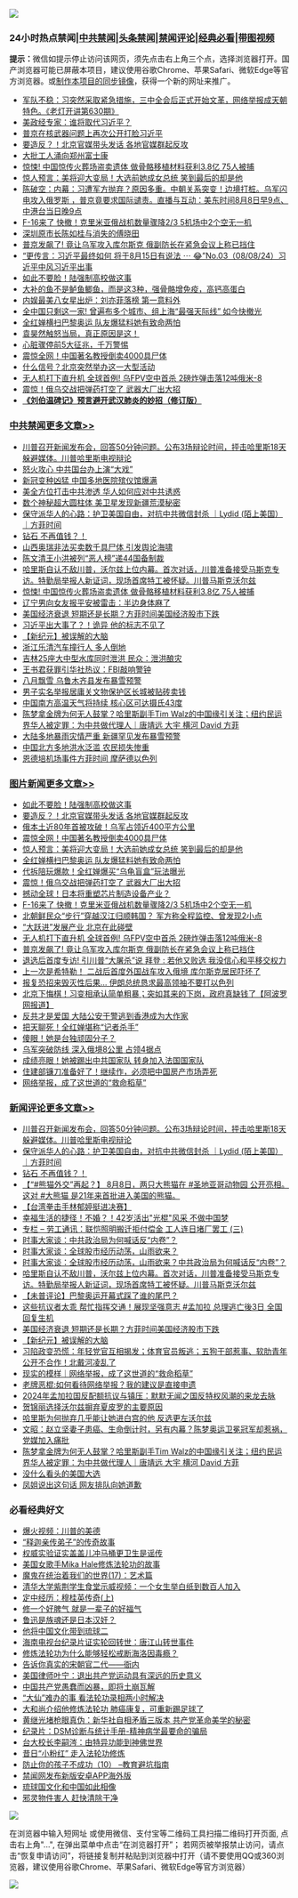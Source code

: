 ![](https://raw.githubusercontent.com/jsvpn/jsproxy/dev/64photo/fqnews-qr.jpg)

<div id="tt">
<h3>24小时热点禁闻|<a href="#%E4%B8%AD%E5%85%B1%E7%A6%81%E9%97%BB%E6%9B%B4%E5%A4%9A%E6%96%87%E7%AB%A0">中共禁闻</a>|<a href="#%E5%9B%BE%E7%89%87%E6%96%B0%E9%97%BB%E6%9B%B4%E5%A4%9A%E6%96%87%E7%AB%A0">头条禁闻</a>|<a href="#%E6%96%B0%E9%97%BB%E8%AF%84%E8%AE%BA%E6%9B%B4%E5%A4%9A%E6%96%87%E7%AB%A0">禁闻评论|<a href="#%E5%BF%85%E7%9C%8B%E7%BB%8F%E5%85%B8%E5%A5%BD%E6%96%87">经典必看</a>|<a href="https://696153.xyz/3" target="_blank">带图视频</a></h3>
<div><b>提示：</b>微信如提示停止访问该网页，须先点击右上角三个点，选择浏览器打开。国产浏览器可能已屏蔽本项目，建议使用谷歌Chrome、苹果Safari、微软Edge等官方浏览器。或<a href="%E5%88%B6%E4%BD%9Cgit%E7%A6%81%E9%97%BB%E9%95%9C%E5%83%8F.md">制作本项目的同步镜像</a>，获得一个新的网址来推广。</div>
<ul>

<li><a href="/sohnews/20240808/2072174.md">军队不稳：习突然采取紧急措施，三中全会后正式开始文革，网络举报成天朝特色。《老灯开讲第630期》</a></li>
<li><a href="/baitai/20240809/2072304.md">美政经专家：谁将取代习近平？</a></li>
<li><a href="/sohnews/20240808/2072196.md">普京在核武器问题上再次公开打脸习近平</a></li>
<li><a href="/topimagenews/20240809/2072435.md">要造反？！北京官媒带头发话 各地官媒群起反攻</a></li>
<li><a href="/finance/20240808/2072214.md">大批工人涌向郑州富士康</a></li>
<li><a href="/cbnews/20240808/2072212.md">惊悚! 中国惊传火葬场盗卖遗体 做骨骼移植材料获利3.8亿 75人被捕</a></li>
<li><a href="/topimagenews/20240809/2072391.md">惊人预言：美将迎大变局！大选前她成女总统 笑到最后的却是他</a></li>
<li><a href="/sohnews/20240808/2072138.md">陈破空：内幕：习遭军方抛弃？原因多重。中朝关系突变！边境打桩。乌军闪电攻入俄罗斯 ，普京竟要求国际谴责。直播与互动：美东时间8月8日早9点、中港台当日晚9点</a></li>
<li><a href="/topimagenews/20240808/2072210.md">F-16来了 快撤！克里米亚俄战机数量骤降2/3 5机场中2个空无一机</a></li>
<li><a href="/cnnews/20240809/2072407.md">深圳原市长陈如桂与消失的傅晓田</a></li>
<li><a href="/topimagenews/20240808/2072135.md">普京发飙了! 竟让乌军攻入库尔斯克 俄副防长在紧急会议上称已挡住</a></li>
<li><a href="/sohnews/20240809/2072355.md">“更传言：习近平最终如何 将于8月15日有说法 ⋯ 😂”No.03（08/08/24）习近平中风习近平出事</a></li>
<li><a href="/topimagenews/20240809/2072456.md">如此不要脸！陆强制高校做这事</a></li>
<li><a href="/lifebaike/20240808/2072171.md">大补的鱼不是鲈鱼鲫鱼，而是这3种，强骨骼增免疫，高钙高蛋白</a></li>
<li><a href="/yule/20240809/2072347.md">内娱最美八女星出炉：刘亦菲落榜 第一意料外</a></li>
<li><a href="/cnnews/20240808/2072199.md">全中国只剩这一家! 曾遍布多个城市、组上海“最强天际线” 如今快撤光</a></li>
<li><a href="/topimagenews/20240809/2072390.md">全红婵横扫巴黎奥运 队友爆猛料她有致命两怕</a></li>
<li><a href="/sohnews/20240809/2072321.md">袁昊然触怒当局，真正原因是这！</a></li>
<li><a href="/baitai/20240808/2072188.md">心脏骤停前5大征兆，千万警惕</a></li>
<li><a href="/topimagenews/20240809/2072403.md">震惊全网！中国著名教授倒卖4000具尸体</a></li>
<li><a href="/cnnews/20240809/2072409.md">什么信号？北京突然举办这一大型活动</a></li>
<li><a href="/topimagenews/20240808/2072190.md">无人机打下直升机 全球首例! 乌FPV空中首杀 2磅炸弹击落12吨俄米-8</a></li>
<li><a href="/topimagenews/20240809/2072381.md">震惊！俄乌交战把弹药打空了 武器大厂出大招</a></li>
<li><b><a href="/comments/20200207/1272816.md" target="_blank">《刘伯温碑记》预言避开武汉肺炎的妙招（修订版）</a></b></li>
</ul>
</div>

<div class="catlist">
<h3><a href="/cbnews/" target="_blank">中共禁闻</a><span><a href="/cbnews/" target="_blank" rel="nofollow">更多文章>></a></span></h3>
<ul>
<li><a href="/comments/20240809/2072472.md" target="_blank">川普召开新闻发布会，回答50分钟问题。公布3场辩论时间，抨击哈里斯18天躲避媒体。川普哈里斯电视辩论</a></li>
<li><a href="/cbnews/20240809/2072458.md" target="_blank">怒火攻心 中共国台办上演“大戏”</a></li>
<li><a href="/cbnews/20240809/2072457.md" target="_blank">新冠变种凶猛 中国多地医院殡仪馆爆满</a></li>
<li><a href="/cbnews/20240809/2072437.md" target="_blank">美全方位打击中共渗透 华人如何应对中共诱惑</a></li>
<li><a href="/cbnews/20240809/2072436.md" target="_blank">数个神秘超大圆柱体 美卫星发现新疆荒漠秘密</a></li>
<li><a href="/comments/20240809/2072393.md" target="_blank">保守派华人的心路：护卫美国自由，对抗中共微信封杀 ｜Lydid (陌上美国）｜方菲时间</a></li>
<li><a href="/comments/20240809/2072383.md" target="_blank">钻石 不再值钱？！</a></li>
<li><a href="/cbnews/20240809/2072360.md" target="_blank">山西奥瑞非法买卖数千具尸体 引发舆论海啸</a></li>
<li><a href="/cbnews/20240808/2072281.md" target="_blank">陈文清王小洪被列“恶人榜”递44国备制裁</a></li>
<li><a href="/comments/20240808/2072266.md" target="_blank">哈里斯自认不敌川普，沃尔兹上位内幕。首次对话，川普准备接受马斯克专访。特勤局举报人新证词，现场首席特工被怀疑。川普马斯克沃尔兹</a></li>
<li><a href="/cbnews/20240808/2072212.md" target="_blank">惊悚! 中国惊传火葬场盗卖遗体 做骨骼移植材料获利3.8亿 75人被捕</a></li>
<li><a href="/cbnews/20240808/2072211.md" target="_blank">辽宁男向女友报平安被雷击：半边身体麻了</a></li>
<li><a href="/comments/20240808/2072189.md" target="_blank">美国经济衰退 短期还是长期？方菲时间美国经济股市下跌</a></li>
<li><a href="/cbnews/20240808/2072113.md" target="_blank">习近平出大事了？！诡异 他的标志不见了</a></li>
<li><a href="/comments/20240808/2071869.md" target="_blank">【新纪元】被误解的大脑</a></li>
<li><a href="/cbnews/20240808/2072101.md" target="_blank">浙江乐清汽车撞行人 多人倒地</a></li>
<li><a href="/cbnews/20240808/2072100.md" target="_blank">吉林25座大中型水库同时泄洪 民众：泄洪酿灾</a></li>
<li><a href="/cbnews/20240808/2072082.md" target="_blank">王书君获罪引华社热议：FBI敲响警钟</a></li>
<li><a href="/cbnews/20240808/2072001.md" target="_blank">八月飘雪 乌鲁木齐县发布暴雪预警</a></li>
<li><a href="/cbnews/20240808/2072000.md" target="_blank">男子实名举报居庸关文物保护区长城被贴砖卖钱</a></li>
<li><a href="/cbnews/20240808/2071999.md" target="_blank">中国南方高温天气将持续 核心区可达摄氏43度</a></li>
<li><a href="/comments/20240808/2071993.md" target="_blank">陈梦拿金牌为何无人鼓掌？哈里斯副手Tim Walz的中国缘引关注；纽约民运界华人被定罪：为中共做代理人｜唐靖远 大宇 横河 David 方菲</a></li>
<li><a href="/cbnews/20240808/2071979.md" target="_blank">大陆多地暴雨灾情严重 新疆罕见发布暴雪预警</a></li>
<li><a href="/cbnews/20240808/2071978.md" target="_blank">中国北方多地洪水泛滥 农民损失惨重</a></li>
<li><a href="/comments/20240807/2071864.md" target="_blank">恩德培机场事件方菲时间 摩萨德以色列</a></li>

</ul>
</div>
<div class="catlist">
<h3><a href="/topimagenews/" target="_blank">图片新闻</a><span><a href="/topimagenews/" target="_blank" rel="nofollow">更多文章>></a></span></h3>
<ul>
<li><a href="/topimagenews/20240809/2072456.md" target="_blank">如此不要脸！陆强制高校做这事</a></li>
<li><a href="/topimagenews/20240809/2072435.md" target="_blank">要造反？！北京官媒带头发话 各地官媒群起反攻</a></li>
<li><a href="/topimagenews/20240809/2072434.md" target="_blank">俄本土近80年首被攻破！乌军占领近400平方公里</a></li>
<li><a href="/topimagenews/20240809/2072403.md" target="_blank">震惊全网！中国著名教授倒卖4000具尸体</a></li>
<li><a href="/topimagenews/20240809/2072391.md" target="_blank">惊人预言：美将迎大变局！大选前她成女总统 笑到最后的却是他</a></li>
<li><a href="/topimagenews/20240809/2072390.md" target="_blank">全红婵横扫巴黎奥运 队友爆猛料她有致命两怕</a></li>
<li><a href="/topimagenews/20240809/2072382.md" target="_blank">代拆陪玩爆款！全红婵爆买“乌龟盲盒”玩法曝光</a></li>
<li><a href="/topimagenews/20240809/2072381.md" target="_blank">震惊！俄乌交战把弹药打空了 武器大厂出大招</a></li>
<li><a href="/topimagenews/20240809/2072380.md" target="_blank">撼动全球！日本将重塑芯片制造设备产业？</a></li>
<li><a href="/topimagenews/20240808/2072210.md" target="_blank">F-16来了 快撤！克里米亚俄战机数量骤降2/3 5机场中2个空无一机</a></li>
<li><a href="/topimagenews/20240808/2072209.md" target="_blank">北朝鲜民众“步行”穿越汉江归顺韩国？ 军方称全程监控、曾发现2小点</a></li>
<li><a href="/topimagenews/20240808/2072208.md" target="_blank">“大跃进”发展产业 北京在此碰壁</a></li>
<li><a href="/topimagenews/20240808/2072190.md" target="_blank">无人机打下直升机 全球首例! 乌FPV空中首杀 2磅炸弹击落12吨俄米-8</a></li>
<li><a href="/topimagenews/20240808/2072135.md" target="_blank">普京发飙了! 竟让乌军攻入库尔斯克 俄副防长在紧急会议上称已挡住</a></li>
<li><a href="/topimagenews/20240808/2072134.md" target="_blank">退选后首度专访! 引川普“大屠杀”说 拜登 : 若他又败选 我没信心和平移交权力</a></li>
<li><a href="/topimagenews/20240808/2072112.md" target="_blank">上一次是希特勒！ 二战后首度外国战车攻入俄境 库尔斯克居民吓坏了</a></li>
<li><a href="/topimagenews/20240808/2072111.md" target="_blank">报复恐招来毁灭性后果… 伊朗总统恳求最高领袖不要打以色列</a></li>
<li><a href="/topimagenews/20240808/2072047.md" target="_blank">北京下悔棋！习变相承认简单粗暴；突如其来的下岗，政府真缺钱了【阿波罗网报道】</a></li>
<li><a href="/topimagenews/20240808/2072046.md" target="_blank">反共才是爱国 大陆公安干警逃到香港成为大作家</a></li>
<li><a href="/topimagenews/20240808/2072012.md" target="_blank">把天聊死！全红婵堪称“记者杀手”</a></li>
<li><a href="/topimagenews/20240808/2072011.md" target="_blank">傻眼！她是台独顽固分子？</a></li>
<li><a href="/topimagenews/20240808/2072010.md" target="_blank">乌军突破防线 深入俄境8公里 占领4据点</a></li>
<li><a href="/topimagenews/20240808/2071998.md" target="_blank">成绩亮眼！她被踢出中共国家队 转身加入法国国家队</a></li>
<li><a href="/topimagenews/20240808/2071997.md" target="_blank">住建部镰刀准备好了！继续作，必须把中国房产市场弄死</a></li>
<li><a href="/topimagenews/20240808/2071977.md" target="_blank">网络举报，成了这世道的“救命稻草”</a></li>

</ul>
</div>
<div class="catlist">
<h3><a href="/comments/" target="_blank">新闻评论</a><span><a href="/comments/" target="_blank" rel="nofollow">更多文章>></a></span></h3>
<ul>
<li><a href="/comments/20240809/2072472.md" target="_blank">川普召开新闻发布会，回答50分钟问题。公布3场辩论时间，抨击哈里斯18天躲避媒体。川普哈里斯电视辩论</a></li>
<li><a href="/comments/20240809/2072393.md" target="_blank">保守派华人的心路：护卫美国自由，对抗中共微信封杀 ｜Lydid (陌上美国）｜方菲时间</a></li>
<li><a href="/comments/20240809/2072383.md" target="_blank">钻石 不再值钱？！</a></li>
<li><a href="/comments/20240809/2072365.md" target="_blank">【“#熊猫外交”再起？】 8月8日，两只大熊猫在 #圣地亚哥动物园 公开亮相。这对 #大熊猫 是21年来首批进入美国的熊猫。</a></li>
<li><a href="/comments/20240809/2072353.md" target="_blank">【台湾拳击手林郁婷挺进决赛】</a></li>
<li><a href="/comments/20240809/2072299.md" target="_blank">幸福生活的捷径！不婚？！42岁活出&quot;光棍&quot;风采 不做中国梦</a></li>
<li><a href="/comments/20240808/2072296.md" target="_blank">专栏 &#8211; 劳工通讯：联恺照明搬迁拒付偿金 工人连日堵厂罢工 (三)</a></li>
<li><a href="/comments/20240808/2072278.md" target="_blank">时事大家谈：中共政治局为何喊话反“内卷”？</a></li>
<li><a href="/comments/20240808/2072277.md" target="_blank">时事大家谈：全球股市经历动荡，山雨欲来？</a></li>
<li><a href="/comments/20240808/2072276.md" target="_blank">时事大家谈：全球股市经历动荡，山雨欲来？中共政治局为何喊话反“内卷”？</a></li>
<li><a href="/comments/20240808/2072266.md" target="_blank">哈里斯自认不敌川普，沃尔兹上位内幕。首次对话，川普准备接受马斯克专访。特勤局举报人新证词，现场首席特工被怀疑。川普马斯克沃尔兹</a></li>
<li><a href="/comments/20240808/2072237.md" target="_blank">【未普评论】巴黎奥运开幕式踩了谁的尾巴？</a></li>
<li><a href="/comments/20240808/2072206.md" target="_blank">这些抗议者太乖 帮忙指挥交通！展现坚强意志 #孟加拉 总理逃亡後3日 全国回复生机</a></li>
<li><a href="/comments/20240808/2072189.md" target="_blank">美国经济衰退 短期还是长期？方菲时间美国经济股市下跌</a></li>
<li><a href="/comments/20240808/2071869.md" target="_blank">【新纪元】被误解的大脑</a></li>
<li><a href="/comments/20240808/2072081.md" target="_blank">习陷政变恐慌：年轻党官互相揭发；体育官员叛逃；五狗干部惹事、软肋青年公开不合作！北戴河凌乱了</a></li>
<li><a href="/comments/20240808/2072049.md" target="_blank">现实的模样｜网络举报，成了这世道的“救命稻草”</a></li>
<li><a href="/comments/20240808/2072048.md" target="_blank">老牌恶棍:如何看待网络举报？我的建议是直接申遗</a></li>
<li><a href="/comments/20240808/2072019.md" target="_blank">2024年孟加拉国反配额抗议与镇压：默默无闻之国反特权风潮的来龙去脉</a></li>
<li><a href="/comments/20240808/2072018.md" target="_blank">贺锦丽选择沃尔兹摒弃夏皮罗的主要原因</a></li>
<li><a href="/comments/20240808/2072002.md" target="_blank">哈里斯为何抛弃几乎能让她进白宫的他 反选更左沃尔兹</a></li>
<li><a href="/comments/20240808/2071996.md" target="_blank">文昭：赵立坚妻子患癌、生命倒计时，另有内幕？陈梦奥运卫冕冠军却惹祸，党媒加入痛批</a></li>
<li><a href="/comments/20240808/2071993.md" target="_blank">陈梦拿金牌为何无人鼓掌？哈里斯副手Tim Walz的中国缘引关注；纽约民运界华人被定罪：为中共做代理人｜唐靖远 大宇 横河 David 方菲</a></li>
<li><a href="/comments/20240808/2071981.md" target="_blank">没什么看头的美国大选</a></li>
<li><a href="/comments/20240808/2071966.md" target="_blank">凤姐说出这句话 网友排队向她道歉</a></li>

</ul>
</div>

<div class="catlist">
<h3>必看经典好文</h3>
<ul>
<li><a href="/comments/20240416/2025464.md" target="_blank">爆火视频：川普的美德</a></li>
<li><a href="/tculture/20121214/86862.md" target="_blank">“释迦亲传弟子”的传奇故事</a></li>
<li><a href="/comments/20130625/144080.md" target="_blank">权威实验证实盖盖儿冲马桶更卫生是谣传</a></li>
<li><a href="/comments/20200114/1258532.md" target="_blank">美国女歌手Mika Hale修炼法轮功的故事</a></li>
<li><a href="/topimagenews/20180620/960677.md" target="_blank">魔鬼在统治着我们的世界(17)：艺术篇</a></li>
<li><a href="/comments/20221213/1822868.md" target="_blank">清华大学紫荆学生食堂示威视频：一个女生举白纸到数百人加入</a></li>
<li><a href="/tculture/xiulian/20151104/467495.md" target="_blank">定中经历：穆桂英传奇(上)</a></li>
<li><a href="/funmedia/20200713/1359909.md" target="_blank">修一个好脾气 就是一辈子的好福气</a></li>
<li><a href="/comments/20220814/1771410.md" target="_blank">鲁迅是族魂还是日本汉奸？</a></li>
<li><a href="/bannedvideo/20220502/1727317.md" target="_blank">他将中国文化带到琉球二</a></li>
<li><a href="/aomi/life/20150328/379826.md" target="_blank">海南电视台纪录片证实轮回转世：唐江山转世事件</a></li>
<li><a href="/cbnews/20220601/1740227.md" target="_blank">修炼法轮功为什么能够轻松戒断海洛因毒瘾？</a></li>
<li><a href="/lifebaike/20221107/1807601.md" target="_blank">告诉你真实的宋朝官二代——衙内</a></li>
<li><a href="/cnnews/20210819/1609201.md" target="_blank">美国律师叶宁：退出共产党运动具有深远的历史意义</a></li>
<li><a href="/comments/20220831/1778527.md" target="_blank">中国共产党愚蠢而凶暴，即将土崩瓦解</a></li>
<li><a href="/cbnews/20210428/1535533.md" target="_blank">“大仙”难办的事  看法轮功录相两小时解决</a></li>
<li><a href="/comments/20240104/1982860.md" target="_blank">大和尚介绍他修炼法轮功 肺癌康复，可重新踢足球了</a></li>
<li><a href="/lifebaike/20180921/1001174.md" target="_blank">黄继光堵枪眼真伪：新华社自相矛盾三版本 共产党革命美学的秘密</a></li>
<li><a href="/comments/20240403/2020547.md" target="_blank">纪录片：DSM诊断与统计手册-精神病学最要命的骗局</a></li>
<li><a href="/aomi/life/20141109/310549.md" target="_blank">台大校长李嗣涔：由特异功能到神佛世界</a></li>
<li><a href="/cbnews/20211123/1656425.md" target="_blank">昔日“小粉红” 走入法轮功修炼</a></li>
<li><a href="/comments/20230925/1899103.md" target="_blank">防止你的孩子不成功（10） &#8211;教育避坑指南</a></li>
<li><a href="/comments/20200627/783266.md" target="_blank">禁闻网发布新版安卓APP海外版</a></li>
<li><a href="/bannedvideo/20220411/1717515.md" target="_blank">琉球国文化和中国如此相像</a></li>
<li><a href="/cbnews/20220508/1730049.md" target="_blank">邪灵物件害人 赶快清除干净</a></li>

</ul>
</div>

![](https://raw.githubusercontent.com/jsvpn/jsproxy/dev/64photo/fqnews-qr.jpg)

在浏览器中输入短网址 或使用微信、支付宝等二维码工具扫描二维码打开页面, 点击右上角"...", 在弹出菜单中点击“在浏览器打开”； 若网页被举报禁止访问，请点击“恢复申请访问”，将链接复制并粘贴到浏览器中打开（请不要使用QQ或360浏览器，建议使用谷歌Chrome、苹果Safari、微软Edge等官方浏览器）

![](https://raw.githubusercontent.com/jsvpn/jsproxy/dev/64photo/wx.jpg)